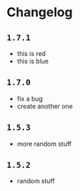 # Changelog

## `1.7.1`

- this is red
- this is blue

## `1.7.0`

- fix a bug
- create another one

## `1.5.3`

- more random stuff

## `1.5.2`

- random stuff
